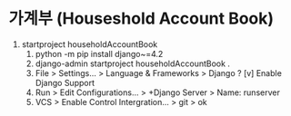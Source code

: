 # 가계부 (Houseshold Account Book)
1. startproject householdAccountBook
   1. python -m pip install django~=4.2
   2. django-admin startproject householdAccountBook .
   3. File > Settings... > Language & Frameworks > Django ? [v] Enable Django Support
   4. Run > Edit Configurations... > +Django Server > Name: runserver
   5. VCS > Enable Control Intergration... > git > ok


